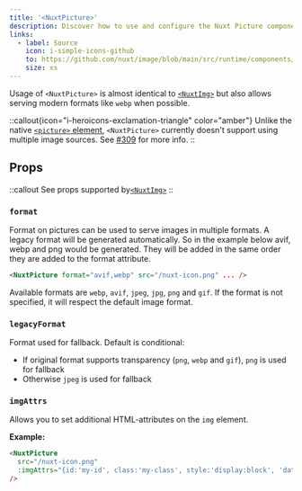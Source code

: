 ```yaml
---
title: '<NuxtPicture>'
description: Discover how to use and configure the Nuxt Picture component.
links:
  - label: Source
    icon: i-simple-icons-github
    to: https://github.com/nuxt/image/blob/main/src/runtime/components/nuxt-picture.ts
    size: xs
---
```


Usage of `<NuxtPicture>` is almost identical to [`<NuxtImg>`](nuxt-img) but also allows serving modern formats like `webp` when possible.

::callout{icon="i-heroicons-exclamation-triangle" color="amber"}
Unlike the native [`<picture>` element](https://developer.mozilla.org/en-US/docs/Web/HTML/Element/picture), `<NuxtPicture>` currently doesn't support using multiple image sources. See [#309](https://github.com/nuxt/image/issues/309) for more info.
::

## Props

::callout
See props supported by[`<NuxtImg>`](/usage/nuxt-img#props)</a>
::

### `format`

Format on pictures can be used to serve images in multiple formats. A legacy format will be generated automatically. So in the example below avif, webp and png would be generated. They will be added in the same order they are added to the format attribute.

```html
<NuxtPicture format="avif,webp" src="/nuxt-icon.png" ... />
```

Available formats are `webp`, `avif`, `jpeg`, `jpg`, `png` and `gif`. If the format is not specified, it will respect the default image format.

### `legacyFormat`

Format used for fallback. Default is conditional:

- If original format supports transparency (`png`, `webp` and `gif`), `png` is used for fallback
- Otherwise `jpeg` is used for fallback

### `imgAttrs`

Allows you to set additional HTML-attributes on the `img` element.

**Example:**

```html
<NuxtPicture
  src="/nuxt-icon.png"
  :imgAttrs="{id:'my-id', class:'my-class', style:'display:block', 'data-my-data': 'my-value'}"
/>
```
